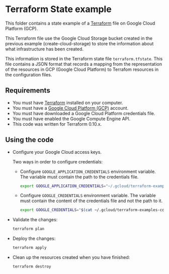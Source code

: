 # Terraform State example

This folder contains a state example of a [Terraform](https://www.terraform.io/) file on Google Cloud Platform (GCP).

This Terraform file use the Google Cloud Storage bucket created in the previous example (create-cloud-storage) to store the information about what infrastructure has been created.

This information is stored in the Terraform state file `terraform.tfstate`. This file contains a JSON format that records a mapping from the representation of the resources in GCP (Google Cloud Platform) to Terrafom resources in the configuration files.

## Requirements

* You must have [Terraform](https://www.terraform.io/) installed on your computer.
* You must have a [Google Cloud Platform (GCP)](https://cloud.google.com/) account.
* You must have downloaded a Google Cloud Platform credentials file.
* You must have enabled the Google Compute Engine API.
* This code was written for Terraform 0.10.x.

## Using the code

* Configure your Google Cloud access keys.

  Two ways in order to configure credentials:

  * Configure `GOOGLE_APPLICATION_CREDENTIALS` environment variable. The variable must contain the path to the credentials file.

    ```bash
    export GOOGLE_APPLICATION_CREDENTIALS="~/.gcloud/terraform-examples-code.json"
    ```

  * Configure `GOOGLE_CREDENTIALS` environment variable. The variable must contain the content of the credentials file and not the path to it.

    ```bash
    export GOOGLE_CREDENTIALS="$(cat ~/.gcloud/terraform-examples-code.json)"
    ```

* Validate the changes:

  ```bash
  terraform plan
  ```

* Deploy the changes:

  ```bash
  terraform apply
  ```

* Clean up the resources created when you have finished:

  ```bash
  terraform destroy
  ```